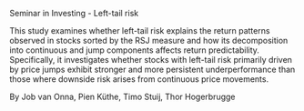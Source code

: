 Seminar in Investing - Left-tail risk

This study examines whether left-tail risk explains the return patterns observed in stocks sorted by the RSJ measure and how its decomposition into continuous and jump components affects return predictability. 
Specifically, it investigates whether stocks with left-tail risk primarily driven by price jumps exhibit stronger and more persistent underperformance than those where downside risk arises from continuous price movements. 


By Job van Onna, Pien Küthe, Timo Stuij, Thor Hogerbrugge
